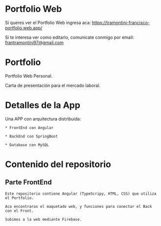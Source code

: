 # Portfolio Web

  Si queres ver el Portfolio Web ingresa aca: https://tramontini-francisco-portfolio.web.app/
  
  Si te interesa ver como editarlo, comunicate conmigo por email: frantramontini97@gmail.com

# Portfolio

  Portfolio Web Personal. 
  
  Carta de presentación para el mercado laboral.

# Detalles de la App

  Una APP con arquitectura distribuida:

    * FrontEnd con Angular
  
    * BackEnd con SpringBoot
  
    * Database con MySQL 
  
  # Contenido del repositorio
  
  ## Parte FrontEnd
  
    Este repositorio contiene Angular (TypeScripy, HTML, CSS) que utiliza el Portfolio.
    
    Aca encontraras el maquetado web, y funciones para conectar el Back con el Front.
    
    Subimos a la web mediante Firebase.
